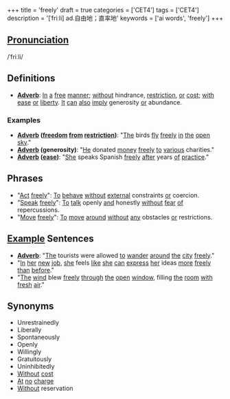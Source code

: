 +++
title = 'freely'
draft = true
categories = ['CET4']
tags = ['CET4']
description = '[ˈfriːli] ad.自由地；直率地'
keywords = ['ai words', 'freely']
+++

## [Pronunciation](/en/post/pronunciation/)
/ˈfriːli/

## Definitions
- **[Adverb](/en/post/adverb/)**: [In](/en/post/in/) [a](/en/post/a/) [free](/en/post/free/) [manner](/en/post/manner/); [without](/en/post/without/) hindrance, [restriction](/en/post/restriction/), [or](/en/post/or/) [cost](/en/post/cost/); [with](/en/post/with/) [ease](/en/post/ease/) [or](/en/post/or/) [liberty](/en/post/liberty/). [It](/en/post/it/) [can](/en/post/can/) [also](/en/post/also/) [imply](/en/post/imply/) generosity [or](/en/post/or/) abundance.

### Examples
- **[Adverb](/en/post/adverb/) ([freedom](/en/post/freedom/) [from](/en/post/from/) [restriction](/en/post/restriction/))**: "[The](/en/post/the/) birds [fly](/en/post/fly/) [freely](/en/post/freely/) [in](/en/post/in/) [the](/en/post/the/) [open](/en/post/open/) [sky](/en/post/sky/)."
- **[Adverb](/en/post/adverb/) (generosity)**: "[He](/en/post/he/) donated [money](/en/post/money/) [freely](/en/post/freely/) [to](/en/post/to/) [various](/en/post/various/) charities."
- **[Adverb](/en/post/adverb/) ([ease](/en/post/ease/))**: "[She](/en/post/she/) speaks Spanish [freely](/en/post/freely/) [after](/en/post/after/) years [of](/en/post/of/) [practice](/en/post/practice/)."

## Phrases
- "[Act](/en/post/act/) [freely](/en/post/freely/)": [To](/en/post/to/) [behave](/en/post/behave/) [without](/en/post/without/) [external](/en/post/external/) constraints [or](/en/post/or/) coercion.
- "[Speak](/en/post/speak/) [freely](/en/post/freely/)": [To](/en/post/to/) [talk](/en/post/talk/) openly [and](/en/post/and/) honestly [without](/en/post/without/) [fear](/en/post/fear/) [of](/en/post/of/) repercussions.
- "[Move](/en/post/move/) [freely](/en/post/freely/)": [To](/en/post/to/) [move](/en/post/move/) [around](/en/post/around/) [without](/en/post/without/) [any](/en/post/any/) obstacles [or](/en/post/or/) restrictions.

## [Example](/en/post/example/) Sentences
- **[Adverb](/en/post/adverb/)**: "[The](/en/post/the/) tourists were allowed [to](/en/post/to/) [wander](/en/post/wander/) [around](/en/post/around/) [the](/en/post/the/) [city](/en/post/city/) [freely](/en/post/freely/)."
- "[In](/en/post/in/) [her](/en/post/her/) [new](/en/post/new/) [job](/en/post/job/), [she](/en/post/she/) feels [like](/en/post/like/) [she](/en/post/she/) [can](/en/post/can/) [express](/en/post/express/) [her](/en/post/her/) ideas [more](/en/post/more/) [freely](/en/post/freely/) [than](/en/post/than/) [before](/en/post/before/)."
- "[The](/en/post/the/) [wind](/en/post/wind/) blew [freely](/en/post/freely/) [through](/en/post/through/) [the](/en/post/the/) [open](/en/post/open/) [window](/en/post/window/), filling [the](/en/post/the/) [room](/en/post/room/) [with](/en/post/with/) [fresh](/en/post/fresh/) [air](/en/post/air/)."

## Synonyms
- Unrestrainedly
- Liberally
- Spontaneously
- Openly
- Willingly
- Gratuitously
- Uninhibitedly
- [Without](/en/post/without/) [cost](/en/post/cost/)
- [At](/en/post/at/) [no](/en/post/no/) [charge](/en/post/charge/)
- [Without](/en/post/without/) reservation
